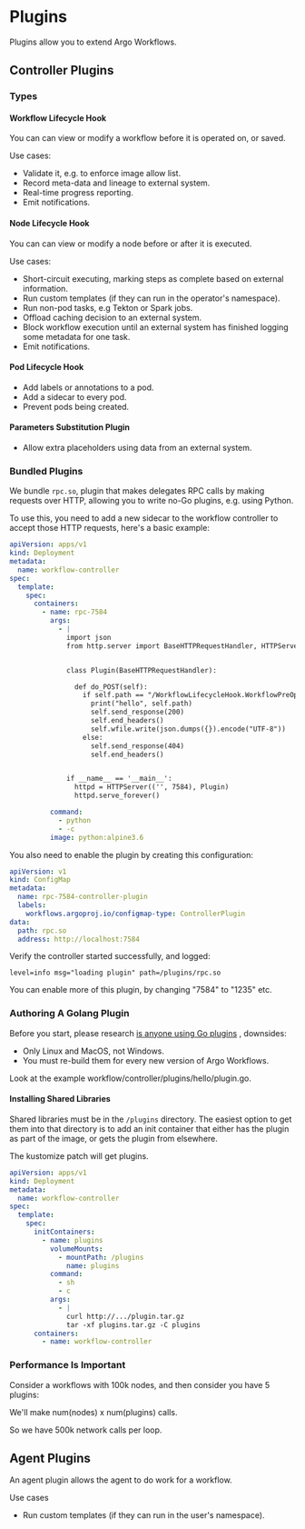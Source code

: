 # Plugins

Plugins allow you to extend Argo Workflows.

## Controller Plugins

### Types

#### Workflow Lifecycle Hook

You can can view or modify a workflow before it is operated on, or saved.

Use cases:

* Validate it, e.g. to enforce image allow list.
* Record meta-data and lineage to external system.
* Real-time progress reporting.
* Emit notifications.

#### Node Lifecycle Hook

You can can view or modify a node before or after it is executed.

Use cases:

* Short-circuit executing, marking steps as complete based on external information.
* Run custom templates (if they can run in the operator's namespace).
* Run non-pod tasks, e.g Tekton or Spark jobs.
* Offload caching decision to an external system.
* Block workflow execution until an external system has finished logging some metadata for one task.
* Emit notifications.

#### Pod Lifecycle Hook

* Add labels or annotations to a pod.
* Add a sidecar to every pod.
* Prevent pods being created.

#### Parameters Substitution Plugin

* Allow extra placeholders using data from an external system.

### Bundled Plugins

We bundle `rpc.so`, plugin that makes delegates RPC calls by making requests over HTTP, allowing you to write no-Go
plugins, e.g. using Python.

To use this, you need to add a new sidecar to the workflow controller to accept those HTTP requests, here's a basic
example:

```yaml
apiVersion: apps/v1
kind: Deployment
metadata:
  name: workflow-controller
spec:
  template:
    spec:
      containers:
        - name: rpc-7584
          args:
            - |
              import json
              from http.server import BaseHTTPRequestHandler, HTTPServer


              class Plugin(BaseHTTPRequestHandler):

                def do_POST(self):
                  if self.path == "/WorkflowLifecycleHook.WorkflowPreOperate":
                    print("hello", self.path)
                    self.send_response(200)
                    self.end_headers()
                    self.wfile.write(json.dumps({}).encode("UTF-8"))
                  else:
                    self.send_response(404)
                    self.end_headers()


              if __name__ == '__main__':
                httpd = HTTPServer(('', 7584), Plugin)
                httpd.serve_forever()

          command:
            - python
            - -c
          image: python:alpine3.6
```

You also need to enable the plugin by creating this configuration:

```yaml
apiVersion: v1
kind: ConfigMap
metadata:
  name: rpc-7584-controller-plugin
  labels:
    workflows.argoproj.io/configmap-type: ControllerPlugin
data:
  path: rpc.so
  address: http://localhost:7584
```

Verify the controller started successfully, and logged:

```
level=info msg="loading plugin" path=/plugins/rpc.so
```

You can enable more of this plugin, by changing "7584" to "1235" etc.

### Authoring A Golang Plugin

Before you start, please
research [is anyone using Go plugins](https://www.google.com/search?client=safari&rls=en&q=is+anyone+using+go+plugins&ie=UTF-8&oe=UTF-8)
, downsides:

* Only Linux and MacOS, not Windows.
* You must re-build them for every new version of Argo Workflows.

Look at the example workflow/controller/plugins/hello/plugin.go.

#### Installing Shared Libraries

Shared libraries must be in the `/plugins` directory. The easiest option to get them into that directory is to add
an init container that either has the plugin as part of the image, or gets the plugin from elsewhere.

The kustomize patch will get plugins.

```yaml
apiVersion: apps/v1
kind: Deployment
metadata:
  name: workflow-controller
spec:
  template:
    spec:
      initContainers:
        - name: plugins
          volumeMounts:
            - mountPath: /plugins
              name: plugins
          command:
            - sh
            - c
          args:
            - |
              curl http://.../plugin.tar.gz
              tar -xf plugins.tar.gz -C plugins
      containers:
        - name: workflow-controller
```

### Performance Is Important

Consider a workflows with 100k nodes, and then consider you have 5 plugins:

We'll make num(nodes) x num(plugins) calls.

So we have 500k network calls per loop. 

## Agent Plugins

An agent plugin allows the agent to do work for a workflow.

Use cases

* Run custom templates (if they can run in the user's namespace).
